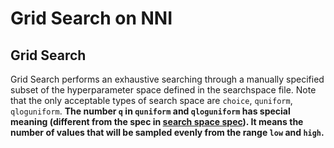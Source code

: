 Grid Search on NNI
===

## Grid Search

Grid Search performs an exhaustive searching through a manually specified subset of the hyperparameter space defined in the searchspace file. Note that the only acceptable types of search space are `choice`, `quniform`, `qloguniform`. **The number `q` in `quniform` and `qloguniform` has special meaning (different from the spec in [search space spec](../Tutorial/SearchSpaceSpec.md)). It means the number of values that will be sampled evenly from the range `low` and `high`.**